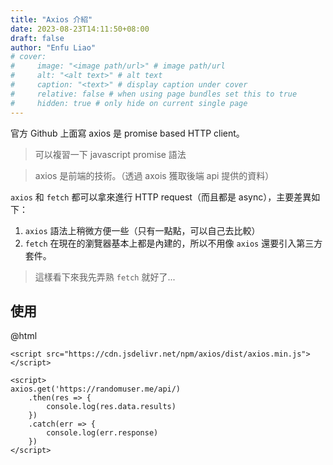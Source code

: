 ```yaml
---
title: "Axios 介紹"
date: 2023-08-23T14:11:50+08:00
draft: false
author: "Enfu Liao"
# cover:
#     image: "<image path/url>" # image path/url
#     alt: "<alt text>" # alt text
#     caption: "<text>" # display caption under cover
#     relative: false # when using page bundles set this to true
#     hidden: true # only hide on current single page
---
```


官方 Github 上面寫 axios 是 promise based HTTP client。

> 可以複習一下 javascript promise 語法

> axios 是前端的技術。（透過 axois 獲取後端 api 提供的資料）

`axios` 和 `fetch` 都可以拿來進行 HTTP request（而且都是 async），主要差異如下：
1. `axios` 語法上稍微方便一些（只有一點點，可以自己去比較）
2. `fetch` 在現在的瀏覽器基本上都是內建的，所以不用像 `axios` 還要引入第三方套件。

> 這樣看下來我先弄熟 `fetch` 就好了...

## 使用
@html
```
<script src="https://cdn.jsdelivr.net/npm/axios/dist/axios.min.js"></script>

<script>
axios.get('https://randomuser.me/api/)
    .then(res => {
        console.log(res.data.results)
    })
    .catch(err => {
        console.log(err.response)
    })
</script>
```